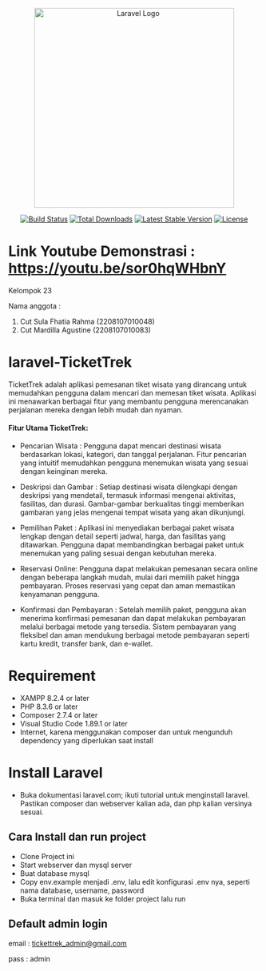 <p align="center"><a href="https://laravel.com" target="_blank"><img src="https://raw.githubusercontent.com/laravel/art/master/logo-lockup/5%20SVG/2%20CMYK/1%20Full%20Color/laravel-logolockup-cmyk-red.svg" width="400" alt="Laravel Logo"></a></p>

<p align="center">
<a href="https://github.com/laravel/framework/actions"><img src="https://github.com/laravel/framework/workflows/tests/badge.svg" alt="Build Status"></a>
<a href="https://packagist.org/packages/laravel/framework"><img src="https://img.shields.io/packagist/dt/laravel/framework" alt="Total Downloads"></a>
<a href="https://packagist.org/packages/laravel/framework"><img src="https://img.shields.io/packagist/v/laravel/framework" alt="Latest Stable Version"></a>
<a href="https://packagist.org/packages/laravel/framework"><img src="https://img.shields.io/packagist/l/laravel/framework" alt="License"></a>
</p>

# Link Youtube Demonstrasi : https://youtu.be/sor0hqWHbnY

Kelompok 23

Nama anggota :
1. Cut Sula Fhatia Rahma (2208107010048)
2. Cut Mardilla Agustine (2208107010083)

# laravel-TicketTrek

TicketTrek adalah aplikasi pemesanan tiket wisata yang dirancang untuk memudahkan pengguna dalam mencari dan memesan tiket wisata. Aplikasi ini menawarkan berbagai fitur yang membantu pengguna merencanakan perjalanan mereka dengan lebih mudah dan nyaman.

#### Fitur Utama TicketTrek:
- Pencarian Wisata :
Pengguna dapat mencari destinasi wisata berdasarkan lokasi, kategori, dan tanggal perjalanan.
Fitur pencarian yang intuitif memudahkan pengguna menemukan wisata yang sesuai dengan keinginan mereka.

- Deskripsi dan Gambar :
Setiap destinasi wisata dilengkapi dengan deskripsi yang mendetail, termasuk informasi mengenai aktivitas, fasilitas, dan durasi.
Gambar-gambar berkualitas tinggi memberikan gambaran yang jelas mengenai tempat wisata yang akan dikunjungi.

- Pemilihan Paket :
Aplikasi ini menyediakan berbagai paket wisata lengkap dengan detail seperti jadwal, harga, dan fasilitas yang ditawarkan.
Pengguna dapat membandingkan berbagai paket untuk menemukan yang paling sesuai dengan kebutuhan mereka.

- Reservasi Online:
Pengguna dapat melakukan pemesanan secara online dengan beberapa langkah mudah, mulai dari memilih paket hingga pembayaran.
Proses reservasi yang cepat dan aman memastikan kenyamanan pengguna.

- Konfirmasi dan Pembayaran :
Setelah memilih paket, pengguna akan menerima konfirmasi pemesanan dan dapat melakukan pembayaran melalui berbagai metode yang tersedia.
Sistem pembayaran yang fleksibel dan aman mendukung berbagai metode pembayaran seperti kartu kredit, transfer bank, dan e-wallet.

# Requirement
- XAMPP 8.2.4 or later
- PHP 8.3.6 or later
- Composer 2.7.4 or later
- Visual Studio Code 1.89.1 or later
- Internet, karena menggunakan composer dan untuk mengunduh dependency yang diperlukan saat install

# Install Laravel
- Buka dokumentasi laravel.com; ikuti tutorial untuk menginstall laravel. Pastikan composer dan webserver kalian ada, dan php kalian versinya sesuai.

## Cara Install dan run project
- Clone Project ini
- Start webserver dan mysql server
- Buat database mysql
- Copy env.example menjadi .env, lalu edit konfigurasi .env nya, seperti nama database, username, password
- Buka terminal dan masuk ke folder project lalu run

## Default admin login
email : tickettrek_admin@gmail.com

pass  : admin
